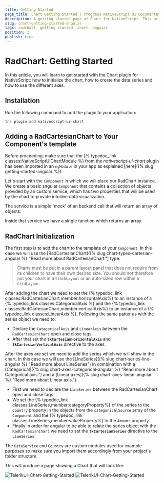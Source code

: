 ```yaml
---
title: Getting Started
page_title: Chart Getting Started | Progress NativeScript UI Documentation
description: A getting started page of Chart for NativeScript. This article explains what are the steps to create a chart instance from scratch and use with Angular
slug: chart-getting-started-angular
tags: radchart, getting started, chart, angular
position: 2
publish: true
---
```


# RadChart: Getting Started
In this article, you will learn to get started with the Chart plugin for NativeScript: how to initialize the chart, how to create the data series and how to use the different axes.

## Installation
Run the following command to add the plugin to your application:

```
tns plugin add nativescript-ui-chart
```

## Adding a RadCartesianChart to Your Component's template
Before proceeding, make sure that the {% typedoc_link classes:NativeScriptUIChartModule %} from the *nativescript-ui-chart* plugin has been imported in an `ngModule` in your app as explained [here]({% slug getting-started-angular %}).

Let's start with the `Component` in which we will place our RadChart instance. We create a basic angular `Component` that contains a collection of objects provided by an custom service, which has two properties that will be used by the chart to provide intuitive data visualization.

The service is a simple 'mock' of an backend call that will return an array of objects:

<snippet id='chart-angular-data-service'/>

Inside that service we have a single function which returns an array:

<snippet id='chart-angular-categorical-source'/>

<snippet id='chart-angular-country'/>

## RadChart Initialization
The first step is to add the chart to the template of your `Component`. In this case we will use the [RadCartesianChart]({% slug chart-types-cartesian-angular %} "Read more about RadCartesianChart.") type.

> Charts must be put in a parent layout panel that does not require from its children to have their own desired size. You should not therefore put your chart in a `StackLayout` or an auto-sized row within a `GridLayout`.

After adding the chart we need to set the {% typedoc_link classes:RadCartesianChart,member:horizontalAxis%} to an instance of a {% typedoc_link classes:CategoricalAxis %} and the {% typedoc_link classes:RadCartesianChart,member:verticalAxis%} to an instance of a {% typedoc_link classes:LinearAxis %}. Following the same patter as with the series object we need to:

- Declare the `CategoricalAxis` and `LinearAxis` between the `RadCartesianChart` open and close tags.
- After that set the **`tkCartesianHorizontalAxis`** and **`tkCartesianVerticalAxis`** directive to the axes.

After the axes are set we need to add the series which we will show in the chart. In this case we will use the [LineSeries]({% slug chart-series-line-angular %} "Read more about LineSeries") in combination with a [Categorical]({% slug chart-axes-categorical-angular %} "Read more about Categorical axis.") and a [Linear axes]({% slug chart-axes-linear-angular %} "Read more about Linear axis."). 

- First we need to declare the `LineSeries` between the RadCartesianChart open and close tags.
- We set the {% typedoc_link classes:LineSeries,member:categoryProperty%} of the series to the `Country` property in the objects from the `categoricalSource` array of the `Component` and the {% typedoc_link classes:LineSeries,member:valueProperty%} to the `Amount` property. 
- Finally in order for angular to be able to relate the series object with the `RadCartesianChart` we need to set the **`tkCartesianSeries`** directive to the `LineSeries`.

The `DataService` and `Country` are custom modules used for example purposes so make sure you import them accordingly from your project's folder structure.

<snippet id='chart-angular-line-series-component'/>
<snippet id='chart-angular-line-series'/>

This will produce a page showing a Chart that will look like:

![TelerikUI-Chart-Getting-Started](/controls/Angular/Chart/Images/chart-getting-started-android.png "Android")  ![TelerikUI-Chart-Getting-Started](/controls/Angular/Chart/Images/chart-getting-started-ios.png "iOS")

